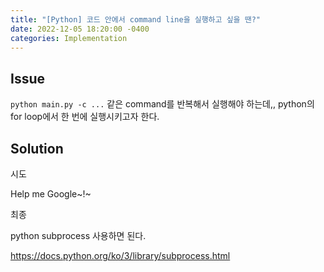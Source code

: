 ```yaml
---
title: "[Python] 코드 안에서 command line을 실행하고 싶을 땐?"
date: 2022-12-05 18:20:00 -0400
categories: Implementation
---
```


## Issue

```python main.py -c ...```
같은 command를 반복해서 실행해야 하는데,, python의 for loop에서 한 번에 실행시키고자 한다.

## Solution

시도

Help me Google~!~

최종

python subprocess 사용하면 된다.

https://docs.python.org/ko/3/library/subprocess.html
